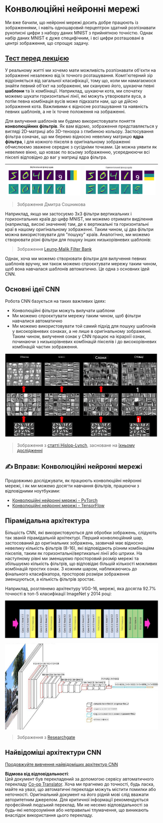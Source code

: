 <!--
CO_OP_TRANSLATOR_METADATA:
{
  "original_hash": "088837b42b7d99198bf62db8a42411e0",
  "translation_date": "2025-08-25T22:53:53+00:00",
  "source_file": "lessons/4-ComputerVision/07-ConvNets/README.md",
  "language_code": "uk"
}
-->
# Конволюційні нейронні мережі

Ми вже бачили, що нейронні мережі досить добре працюють із зображеннями, і навіть одношаровий перцептрон здатний розпізнавати рукописні цифри з набору даних MNIST з прийнятною точністю. Однак набір даних MNIST є дуже специфічним, і всі цифри розташовані в центрі зображення, що спрощує задачу.

## [Тест перед лекцією](https://ff-quizzes.netlify.app/en/ai/quiz/13)

У реальному житті ми хочемо мати можливість розпізнавати об'єкти на зображенні незалежно від їх точного розташування. Комп'ютерний зір відрізняється від загальної класифікації, тому що, коли ми намагаємося знайти певний об'єкт на зображенні, ми скануємо його, шукаючи певні **шаблони** та їх комбінації. Наприклад, шукаючи кота, ми спочатку можемо шукати горизонтальні лінії, які можуть утворювати вуса, а потім певна комбінація вусів може підказати нам, що це дійсно зображення кота. Важливими є відносне розташування та наявність певних шаблонів, а не їх точне положення на зображенні.

Для вилучення шаблонів ми будемо використовувати поняття **конволюційних фільтрів**. Як вам відомо, зображення представляється у вигляді 2D-матриці або 3D-тензора з глибиною кольору. Застосування фільтра означає, що ми беремо відносно невелику матрицю **ядра фільтра**, і для кожного пікселя в оригінальному зображенні обчислюємо зважене середнє з сусідніми точками. Це можна уявити як невелике вікно, що ковзає по всьому зображенню, усереднюючи всі пікселі відповідно до ваг у матриці ядра фільтра.

![Фільтр вертикальних країв](../../../../../translated_images/filter-vert.b7148390ca0bc356ddc7e55555d2481819c1e86ddde9dce4db5e71a69d6f887f.uk.png) | ![Фільтр горизонтальних країв](../../../../../translated_images/filter-horiz.59b80ed4feb946efbe201a7fe3ca95abb3364e266e6fd90820cb893b4d3a6dda.uk.png)
----|----

> Зображення Дмитра Сошникова

Наприклад, якщо ми застосуємо 3x3 фільтри вертикальних і горизонтальних країв до цифр MNIST, ми можемо отримати виділення (наприклад, високі значення) там, де є вертикальні та горизонтальні краї в нашому оригінальному зображенні. Таким чином, ці два фільтри можна використовувати для "пошуку" країв. Аналогічно, ми можемо створювати різні фільтри для пошуку інших низькорівневих шаблонів:

> Зображення [Leung-Malik Filter Bank](https://www.robots.ox.ac.uk/~vgg/research/texclass/filters.html)

Однак, хоча ми можемо створювати фільтри для вилучення певних шаблонів вручну, ми також можемо спроєктувати мережу таким чином, щоб вона навчалася шаблонів автоматично. Це одна з основних ідей CNN.

## Основні ідеї CNN

Робота CNN базується на таких важливих ідеях:

* Конволюційні фільтри можуть вилучати шаблони
* Ми можемо спроєктувати мережу таким чином, щоб фільтри навчалися автоматично
* Ми можемо використовувати той самий підхід для пошуку шаблонів у високорівневих ознаках, а не лише в оригінальному зображенні. Таким чином, вилучення ознак у CNN працює на ієрархії ознак, починаючи з низькорівневих комбінацій пікселів і до високорівневих комбінацій частин зображення.

![Ієрархічне вилучення ознак](../../../../../translated_images/FeatureExtractionCNN.d9b456cbdae7cb643fde3032b81b2940e3cf8be842e29afac3f482725ba7f95c.uk.png)

> Зображення з [статті Hislop-Lynch](https://www.semanticscholar.org/paper/Computer-vision-based-pedestrian-trajectory-Hislop-Lynch/26e6f74853fc9bbb7487b06dc2cf095d36c9021d), засноване на [їхньому дослідженні](https://dl.acm.org/doi/abs/10.1145/1553374.1553453)

## ✍️ Вправи: Конволюційні нейронні мережі

Продовжимо досліджувати, як працюють конволюційні нейронні мережі, і як ми можемо досягти навчання фільтрів, працюючи з відповідними ноутбуками:

* [Конволюційні нейронні мережі - PyTorch](../../../../../lessons/4-ComputerVision/07-ConvNets/ConvNetsPyTorch.ipynb)
* [Конволюційні нейронні мережі - TensorFlow](../../../../../lessons/4-ComputerVision/07-ConvNets/ConvNetsTF.ipynb)

## Пірамідальна архітектура

Більшість CNN, які використовуються для обробки зображень, слідують так званій пірамідальній архітектурі. Перший конволюційний шар, застосований до оригінальних зображень, зазвичай має відносно невелику кількість фільтрів (8-16), які відповідають різним комбінаціям пікселів, таким як горизонтальні/вертикальні лінії або штрихи. На наступному рівні ми зменшуємо просторовий розмір мережі та збільшуємо кількість фільтрів, що відповідає більшій кількості можливих комбінацій простих ознак. З кожним шаром, наближаючись до фінального класифікатора, просторові розміри зображення зменшуються, а кількість фільтрів зростає.

Наприклад, розглянемо архітектуру VGG-16, мережі, яка досягла 92.7% точності в топ-5 класифікації ImageNet у 2014 році:

![Шари ImageNet](../../../../../translated_images/vgg-16-arch1.d901a5583b3a51baeaab3e768567d921e5d54befa46e1e642616c5458c934028.uk.jpg)

![Піраміда ImageNet](../../../../../translated_images/vgg-16-arch.64ff2137f50dd49fdaa786e3f3a975b3f22615efd13efb19c5d22f12e01451a1.uk.jpg)

> Зображення з [Researchgate](https://www.researchgate.net/figure/Vgg16-model-structure-To-get-the-VGG-NIN-model-we-replace-the-2-nd-4-th-6-th-7-th_fig2_335194493)

## Найвідоміші архітектури CNN

[Продовжуйте вивчення найвідоміших архітектур CNN](CNN_Architectures.md)

**Відмова від відповідальності**:  
Цей документ був перекладений за допомогою сервісу автоматичного перекладу [Co-op Translator](https://github.com/Azure/co-op-translator). Хоча ми прагнемо до точності, будь ласка, майте на увазі, що автоматичні переклади можуть містити помилки або неточності. Оригінальний документ на його рідній мові слід вважати авторитетним джерелом. Для критичної інформації рекомендується професійний людський переклад. Ми не несемо відповідальності за будь-які непорозуміння або неправильні тлумачення, що виникають внаслідок використання цього перекладу.